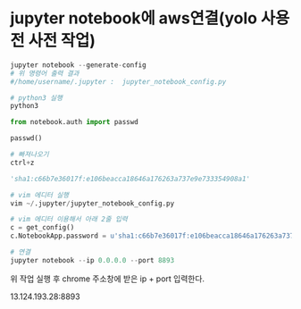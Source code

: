 # jupyter notebook에 aws연결(yolo 사용전 사전 작업)

```python
jupyter notebook --generate-config
# 위 명령어 출력 결과
#/home/username/.jupyter :  jupyter_notebook_config.py

# python3 실행
python3

from notebook.auth import passwd

passwd()

# 빠져나오기
ctrl+z

'sha1:c66b7e36017f:e106beacca18646a176263a737e9e733354908a1'

# vim 에디터 실행
vim ~/.jupyter/jupyter_notebook_config.py

# vim 에디터 이용해서 아래 2줄 입력
c = get_config()
c.NotebookApp.password = u'sha1:c66b7e36017f:e106beacca18646a176263a737e9e733354908a1'

# 연결
jupyter notebook --ip 0.0.0.0 --port 8893
```

위 작업 실행 후 chrome 주소창에  받은 ip + port 입력한다.

13.124.193.28:8893